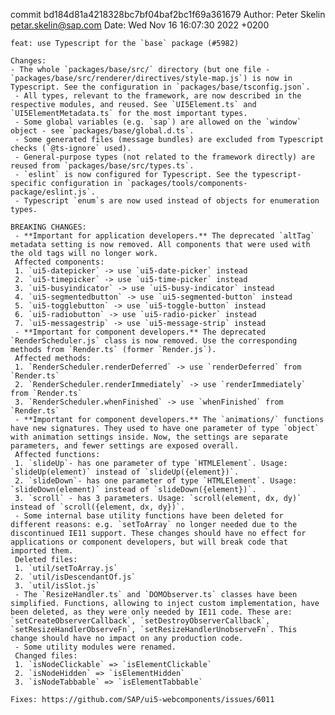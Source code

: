 commit bd184d81a4218328bc7bf04baf2bc1f69a361679
Author: Peter Skelin <petar.skelin@sap.com>
Date:   Wed Nov 16 16:07:30 2022 +0200

    feat: use Typescript for the `base` package (#5982)
    
    Changes:
    - The whole `packages/base/src/` directory (but one file - `packages/base/src/renderer/directives/style-map.js`) is now in Typescript. See the configuration in `packages/base/tsconfig.json`.
     - All types, relevant to the framework, are now described in the respective modules, and reused. See `UI5Element.ts` and `UI5ElementMetadata.ts` for the most important types.
     - Some global variables (e.g. `sap`) are allowed on the `window` object - see `packages/base/global.d.ts`.
     - Some generated files (message bundles) are excluded from Typescript checks (`@ts-ignore` used).
     - General-purpose types (not related to the framework directly) are reused from `packages/base/src/types.ts`.
     - `eslint` is now configured for Typescript. See the typescript-specific configuration in `packages/tools/components-package/eslint.js`.
     - Typescript `enum`s are now used instead of objects for enumeration types.
    
    BREAKING CHANGES:
     - **Important for application developers.** The deprecated `altTag` metadata setting is now removed. All components that were used with the old tags will no longer work.
     Affected components:
     1. `ui5-datepicker` -> use `ui5-date-picker` instead
     2. `ui5-timepicker` -> use `ui5-time-picker` instead
     3. `ui5-busyindicator` -> use `ui5-busy-indicator` instead
     4. `ui5-segmentedbutton` -> use `ui5-segmented-button` instead
     5. `ui5-togglebutton` -> use `ui5-toggle-button` instead
     6. `ui5-radiobutton` -> use `ui5-radio-picker` instead
     7. `ui5-messagestrip` -> use `ui5-message-strip` instead
     - **Important for component developers.** The deprecated `RenderScheduler.js` class is now removed. Use the corresponding methods from `Render.ts` (former `Render.js`).
     Affected methods:
     1. `RenderScheduler.renderDeferred` -> use `renderDeferred` from `Render.ts`
     2. `RenderScheduler.renderImmediately` -> use `renderImmediately` from `Render.ts`
     3. `RenderScheduler.whenFinished` -> use `whenFinished` from `Render.ts`
     - **Important for component developers.** The `animations/` functions have new signatures. They used to have one parameter of type `object` with animation settings inside. Now, the settings are separate parameters, and fewer settings are exposed overall.
     Affected functions:
     1. `slideUp`- has one parameter of type `HTMLElement`. Usage: `slideUp(element)` instead of `slideUp({element})`.
     2. `slideDown`- has one parameter of type `HTMLElement`. Usage: `slideDown(element)` instead of `slideDown({element})`.
     3. `scroll` - has 3 parameters. Usage: `scroll(element, dx, dy)` instead of `scroll({element, dx, dy})`.
     - Some internal base utility functions have been deleted for different reasons: e.g. `setToArray` no longer needed due to the discontinued IE11 support. These changes should have no effect for applications or component developers, but will break code that imported them.
     Deleted files:
     1. `util/setToArray.js`
     2. `util/isDescendantOf.js`
     3. `util/isSlot.js`
     - The `ResizeHandler.ts` and `DOMObserver.ts` classes have been simplified. Functions, allowing to inject custom implementation, have been deleted, as they were only needed by IE11 code. These are: `setCreateObserverCallback`, `setDestroyObserverCallback`, `setResizeHandlerObserveFn`, `setResizeHandlerUnobserveFn`. This change should have no impact on any production code.
     - Some utility modules were renamed.
     Changed files:
     1. `isNodeClickable` => `isElementClickable`
     2. `isNodeHidden` => `isElementHidden`
     3. `isNodeTabbable` => `isElementTabbable`
    
    Fixes: https://github.com/SAP/ui5-webcomponents/issues/6011
